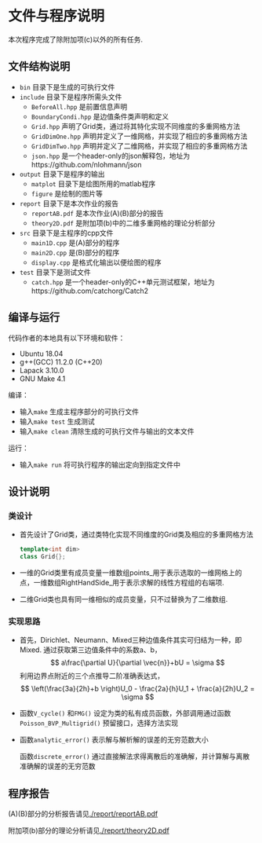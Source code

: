 # 文件与程序说明

本次程序完成了除附加项(c)以外的所有任务.

## 文件结构说明

+ `bin` 目录下是生成的可执行文件
+ `include` 目录下是程序所需头文件
  + `BeforeAll.hpp` 是前置信息声明
  + `BoundaryCondi.hpp` 是边值条件类声明和定义
  + `Grid.hpp` 声明了Grid类，通过将其特化实现不同维度的多重网格方法
  + `GridDimOne.hpp` 声明并定义了一维网格，并实现了相应的多重网格方法
  + `GridDimTwo.hpp` 声明并定义了二维网格，并实现了相应的多重网格方法
  + `json.hpp` 是一个header-only的json解释包，地址为https://github.com/nlohmann/json
+ `output` 目录下是程序的输出
  + `matplot` 目录下是绘图所用的matlab程序
  + `figure` 是绘制的图片等
+ `report` 目录下是本次作业的报告
  + `reportAB.pdf` 是本次作业(A)(B)部分的报告
  + `theory2D.pdf` 是附加项(b)中的二维多重网格的理论分析部分
+ `src` 目录下是主程序的cpp文件
  + `main1D.cpp` 是(A)部分的程序
  + `main2D.cpp` 是(B)部分的程序
  + `display.cpp` 是格式化输出以便绘图的程序
+ `test` 目录下是测试文件
  + `catch.hpp` 是一个header-only的C++单元测试框架，地址为https://github.com/catchorg/Catch2

## 编译与运行

代码作者的本地具有以下环境和软件：

+ Ubuntu 18.04
+ g++(GCC) 11.2.0 (C++20)
+ Lapack 3.10.0
+ GNU Make 4.1

编译：

+ 输入`make` 生成主程序部分的可执行文件
+ 输入`make test` 生成测试
+ 输入`make clean` 清除生成的可执行文件与输出的文本文件

运行：

+ 输入`make run` 将可执行程序的输出定向到指定文件中

## 设计说明

### 类设计

+ 首先设计了Grid类，通过类特化实现不同维度的Grid类及相应的多重网格方法

  ```cpp
  template<int dim>
  class Grid{};
  ```

+ 一维的Grid类里有成员变量一维数组points\_用于表示选取的一维网格上的点，一维数组RightHandSide\_用于表示求解的线性方程组的右端项.

+ 二维Grid类也具有同一维相似的成员变量，只不过替换为了二维数组.

### 实现思路

+ 首先，Dirichlet、Neumann、Mixed三种边值条件其实可归结为一种，即Mixed. 通过获取第三边值条件中的系数a、b，
  $$
  a\frac{\partial U}{\partial \vec{n}}+bU = \sigma
  $$
  利用边界点附近的三个点推导二阶准确表达式，
  $$
  \left(\frac{3a}{2h}+b \right)U_0 - \frac{2a}{h}U_1 + \frac{a}{2h}U_2 = \sigma
  $$
  

+ 函数`V_cycle()` 和`FMG()` 设定为类的私有成员函数，外部调用通过函数`Poisson_BVP_Multigrid()` 预留接口，选择方法实现

+ 函数`analytic_error()` 表示解与解析解的误差的无穷范数大小

  函数`discrete_error()` 通过直接解法求得离散后的准确解，并计算解与离散准确解的误差的无穷范数

## 程序报告

(A)(B)部分的分析报告请见[./report/reportAB.pdf](./report/reportAB.pdf)

附加项(b)部分的理论分析请见[./report/theory2D.pdf](./report/theory2D.pdf)

